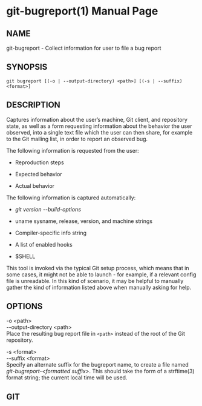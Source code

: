 # git-bugreport(1) Manual Page

## NAME

git-bugreport - Collect information for user to file a bug report

## SYNOPSIS

    git bugreport [(-o | --output-directory) <path>] [(-s | --suffix) <format>]

## DESCRIPTION

Captures information about the user’s machine, Git client, and repository state, as well as a form requesting information about the behavior the user observed, into a single text file which the user can then share, for example to the Git mailing list, in order to report an observed bug.

The following information is requested from the user:

- Reproduction steps

- Expected behavior

- Actual behavior

The following information is captured automatically:

- _git version --build-options_

- uname sysname, release, version, and machine strings

- Compiler-specific info string

- A list of enabled hooks

- $SHELL

This tool is invoked via the typical Git setup process, which means that in some cases, it might not be able to launch - for example, if a relevant config file is unreadable. In this kind of scenario, it may be helpful to manually gather the kind of information listed above when manually asking for help.

## OPTIONS

-o &lt;path&gt;  
--output-directory &lt;path&gt;  
Place the resulting bug report file in `<path>` instead of the root of the Git repository.

-s &lt;format&gt;  
--suffix &lt;format&gt;  
Specify an alternate suffix for the bugreport name, to create a file named _git-bugreport-&lt;formatted suffix&gt;_. This should take the form of a strftime(3) format string; the current local time will be used.

## GIT
